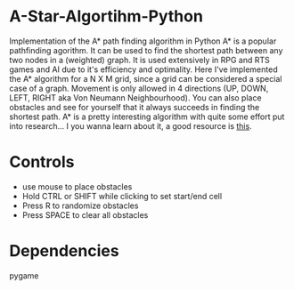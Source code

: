 # A-Star-Algortihm-Python
Implementation of the A* path finding algorithm in Python
A* is a popular pathfinding agorithm. It can be used to find the shortest path between any two nodes in a (weighted) graph.
It is used extensively in RPG and RTS games and AI due to it's efficiency and optimality. Here I've implemented the A* algorithm for a N X M grid, since a grid
can be considered a special case of a graph. Movement is only allowed in 4 directions (UP, DOWN, LEFT, RIGHT aka Von Neumann Neighbourhood). You can also place 
obstacles and see for yourself that it always succeeds in finding the shortest path. A* is a pretty interesting algorithm with quite some effort put into
research... I you wanna learn about it, a good resource is [this](http://theory.stanford.edu/~amitp/GameProgramming/AStarComparison.html).

# Controls
* use mouse to place obstacles
* Hold CTRL or SHIFT while clicking to set start/end cell
* Press R to randomize obstacles
* Press SPACE to clear all obstacles

# Dependencies
pygame
